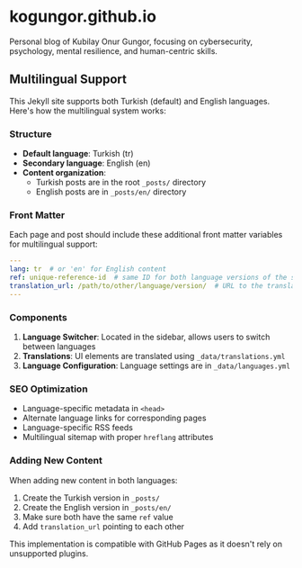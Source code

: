 # kogungor.github.io

Personal blog of Kubilay Onur Gungor, focusing on cybersecurity, psychology, mental resilience, and human-centric skills.

## Multilingual Support

This Jekyll site supports both Turkish (default) and English languages. Here's how the multilingual system works:

### Structure

- **Default language**: Turkish (tr)
- **Secondary language**: English (en)
- **Content organization**: 
  - Turkish posts are in the root `_posts/` directory
  - English posts are in `_posts/en/` directory

### Front Matter

Each page and post should include these additional front matter variables for multilingual support:

```yaml
---
lang: tr  # or 'en' for English content
ref: unique-reference-id  # same ID for both language versions of the same content
translation_url: /path/to/other/language/version/  # URL to the translated version
---
```

### Components

1. **Language Switcher**: Located in the sidebar, allows users to switch between languages
2. **Translations**: UI elements are translated using `_data/translations.yml`
3. **Language Configuration**: Language settings are in `_data/languages.yml`

### SEO Optimization

- Language-specific metadata in `<head>`
- Alternate language links for corresponding pages
- Language-specific RSS feeds
- Multilingual sitemap with proper `hreflang` attributes

### Adding New Content

When adding new content in both languages:

1. Create the Turkish version in `_posts/`
2. Create the English version in `_posts/en/`
3. Make sure both have the same `ref` value
4. Add `translation_url` pointing to each other

This implementation is compatible with GitHub Pages as it doesn't rely on unsupported plugins.
